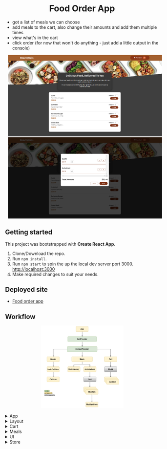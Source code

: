<h1 align="center">Food Order App</h1>

- got a list of meals we can choose
- add meals to the cart, also change their amounts and add them multiple times
- view what's in the cart
- click order (for now that won't do anything - just add a little output in the console)

<p>
    <img src="/src/assets/meals1.png" hspace="10" >
    <img src="/src/assets/meals2.png" hspace="10" >
</p>

## Getting started

This project was bootstrapped with **Create React App**.

1. Clone/Download the repo.
2. Run `npm install`.
3. Run `npm start` to spin the up the local dev server port 3000. [http://localhost:3000](http://localhost:3000/ "http://localhost:3000")
4. Make required changes to suit your needs.

## Deployed site

- [Food order app](https://food-order-app-adz.netlify.app/ "food-order-app-adz")

## Workflow

<p align="center">
    <img width="270" height="270" src="/src/assets/workflow.png" >
</p>

<details>
           <summary>App</summary>
           <ul>
                <li>components 'Header' and 'Meals'</li>
                <li>'useState' for evaluating dinamic expression and rendering component 'Cart'</li>
                <li>using 'CartProvider' component to wrap all components that need access to the cart (all components that are displayed in  component)</li>
            </ul>
</details>

<details>
    <summary>Layout</summary>
        <ul>
        <li>Header
            <ul>
            <li>2 blocks: header toolbar and image below the header</li>
            </ul>
        </li>
        <li>HeaderCartButton
            <ul>
                <li>button (with CartIcon, text and number)</li>
                <li>for displaying number of items in cart</li>
                <ul>
                    <li>import 'useContext' and 'CartContext'</li>
                    <li>call 'useContext' and pass 'CartContext'</li>
                    <li>add 'numberOfCartItems' for access to 'cartCtx.items' using 'reduce' method (allows us to transform an array of data into a single value)</li>
                </ul>
                <li></li>
                <li></li>
                <li></li>
                <li></li>
            </ul>
        </li>
        </ul>
</details>

<details>
    <summary>Cart</summary>
        <ul>
        <li>CartIcon
            <ul>
            <li>icon cart</li>
            </ul>
        </li>
        <li>Cart
            <ul>
                <li>display Cart in form of a modal, so return 'Modal' inside which I render 'cartItems'</li>
                <li>2 div: with total amount and with cart actions (close and order button)</li>
                <li>'cartItems' - map all cart items to cartItem JSX elements</li>
                <ul>
                    <li>map to this array of objects {[ ]}</li>
                    <li>print the list item (li) with 'item.name'</li>
                    <li>wrap it with an unordered list (ul)</li>
                </ul>
            </ul>
        </li>
        </ul>
</details>

<details>
    <summary>Meals</summary>
        <ul>
        <li>Meals
            <ul>
            <li>components 'MealsSummary' and 'AvailableMeals'</li>
            </ul>
        </li>
        <li>MealsSummary
            <ul>
                <li>title and summary description</li>
            </ul>
        </li>
        <li>AvailabeleMeals
            <ul>
            <li>dummy meals data</li>
            <li>rendering data from js object to array of jsx elements</li>
            <li>pass 'DUMMY_MEALS' through 'map' method and insert the 'MealItem' component</li>
            </ul>
        </li>
        <li>MealItem
            <ul>
                <li>card layout containing details about each item including name, description, price per unit, quantity available</li>
                <li>2 div el: first with title, description and ssecond with price and form that allow user to enter the amount of food he wants in the basket (form component 'MealItemForm'</li>
            </ul>
        </li>
        <li>MealItemForm
            <ul>
                <li>'Input' and 'button' inside rendered 'form'</li>
                <li>'Input' component (inside the UI) contains a label prop and an input prop that with an JS object - type, min and max for amount limit</li>
            </ul>
        </li>
        </ul>
</details>

<details>
    <summary>UI</summary>
        <ul>
        <li>Card
            <ul>
            <li>crating wrapper component for every meal</li>
            <li>return a div that wraps children props so that anything passed between the opening and closing brackets of the Card component ends up being used inside the Card</li>
            </ul>
        </li>
        <li>Input
            <ul>
                <li>return a label and input inside div</li>
            </ul>
        </li>
        <li>Modal
            <ul>
            <li>using React 'Portal' for our background (behind a modal layer that blocks interaction with the rest of the page), and render modal overlay itself with React Portal</li>
            <li>creating 'Backdrop' and 'ModalOverlay' components</li>
            <li>return some markup where are backdrop and an overlay one to the other ('Fragment' wrap Backdrop and ModalOverlay)</li>
            <li>to make sure that the HTML code is not thrown around, we use Portals - output 2 dynamic expressions { }{ } inside Fragment and call the 'createPortal' method</li>
                <ul>
                    <li>'portalElement' is constant that accesses 'document.getElementById('overlays')' selected div from the index.html public file</li>
                    <li>pass that portalElement as the second argument to both create portal calls</li>
                    </ul>
            </ul>
        </li>
        </ul>
</details>

<details>
    <summary>Store</summary>
        <ul>
        <li>cart-context
            <ul>
                <li>'React.createContext'</li>
                <li>aray of items for managing several items in the cart</li>
                <li>'totalAmount' is zero initially</li>
                <li>two functions that update context -> 'addItem' function that receives the item to be added and the 'removeItem' function that receives the ID to identify the item that should be removed from the cart</li>
            </ul>
        </li>
        <li>CartProvider
            <ul>
                <li>contain a CartProvider component that receives props and will manage the current data context and provide that context to all components that want access to it</li>
                <li>import 'CartContext' from 'cart-context' and return the JSX code by 'CartContext.Provider'</li>
                <li>Passing props.children between CartContext.Provider. This allows us to wrap all the components that should get access to this context with CartProvider component. Also add all the logic for managing the context data to this component, so that everything is contained in one component and no other component has to deal with it.</li> 
                <li>helper 'cartContext' constant is simply an object with totalAmount, items, addItem, removeItem.</li>
                <ul>
                    <li>'addItem' and 'removeItem' in 'cartContext' object point to 'addItemToCartHandler' and 'removeItemFromCartHandler' functions</li>
                    <li>'cartContext' object is set as the value for the value prop on the 'CartContext.Provider'</li>
                </ul>
                <li>Once a Provider (with the requested value) is used, that Provider no longer has access to the set default content within createContext</li>
            </ul>
        </li>
        </ul>
</details>
